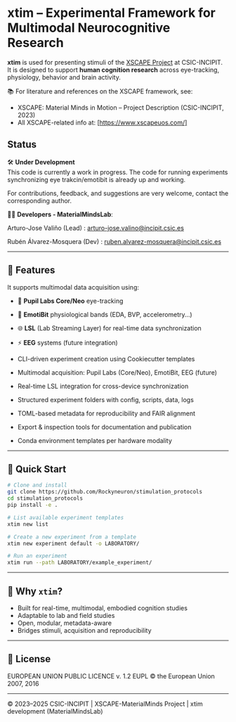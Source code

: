 
# xtim – Experimental Framework for Multimodal Neurocognitive Research

**xtim** is used for presenting stimuli of the [XSCAPE Project](https://xscape.csic.es) at CSIC-INCIPIT.  
It is designed to support **human cognition research** across eye-tracking, physiology, behavior and brain activity.

📚 For literature and references on the XSCAPE framework, see:
- XSCAPE: Material Minds in Motion – Project Description (CSIC-INCIPIT, 2023)
- All XSCAPE-related info at: [https://www.xscapeuos.com/]

## Status

🛠️ **Under Development**  
This code is currently a work in progress. The code for running experiments synchronizing eye trakcin/emotibit is already up and working.

For contributions, feedback, and suggestions are very welcome, contact the corresponding author.


👨‍💻 **Developers - MaterialMindsLab**: 

Arturo-Jose Valiño (Lead) : arturo-jose.valino@incipit.csic.es

Rubén Álvarez-Mosquera (Dev) : ruben.alvarez-mosquera@incipit.csic.es

---

## 🧭 Features

It supports multimodal data acquisition using:

- 🧠 **Pupil Labs Core/Neo** eye-tracking
- 💓 **EmotiBit** physiological bands (EDA, BVP, accelerometry…)
- 🌐 **LSL** (Lab Streaming Layer) for real-time data synchronization
- ⚡ **EEG** systems (future integration)


- CLI-driven experiment creation using Cookiecutter templates
- Multimodal acquisition: Pupil Labs (Core/Neo), EmotiBit, EEG (future)
- Real-time LSL integration for cross-device synchronization
- Structured experiment folders with config, scripts, data, logs
- TOML-based metadata for reproducibility and FAIR alignment
- Export & inspection tools for documentation and publication
- Conda environment templates per hardware modality

---

## 🚀 Quick Start

```bash
# Clone and install
git clone https://github.com/Rockyneuron/stimulation_protocols
cd stimulation_protocols
pip install -e .

# List available experiment templates
xtim new list

# Create a new experiment from a template
xtim new experiment default -o LABORATORY/

# Run an experiment
xtim run --path LABORATORY/example_experiment/
```

---

## 🧠 Why `xtim`?

- Built for real-time, multimodal, embodied cognition studies
- Adaptable to lab and field studies
- Open, modular, metadata-aware
- Bridges stimuli, acquisition and reproducibility

---

## 📄 License

EUROPEAN UNION PUBLIC LICENCE v. 1.2
EUPL © the European Union 2007, 2016

---
© 2023–2025 CSIC-INCIPIT | XSCAPE-MaterialMinds Project | xtim development (MaterialMindsLab)
